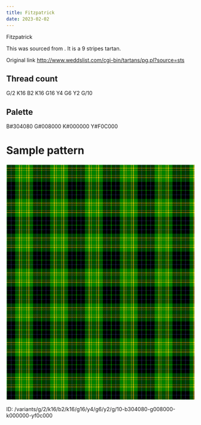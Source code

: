 ```yaml
---
title: Fitzpatrick
date: 2023-02-02
---
```

Fitzpatrick

This was sourced from <no value>.  It is a 9 stripes tartan.

Original link http://www.weddslist.com/cgi-bin/tartans/pg.pl?source=sts

## Thread count
G/2 K16 B2 K16 G16 Y4 G6 Y2 G/10

## Palette
B#304080 G#008000 K#000000 Y#F0C000

# Sample pattern

![Tartan detail](tartan.png "G/2 K16 B2 K16 G16 Y4 G6 Y2 G/10 tartan")

ID: /variants/g/2/k16/b2/k16/g16/y4/g6/y2/g/10-b304080-g008000-k000000-yf0c000